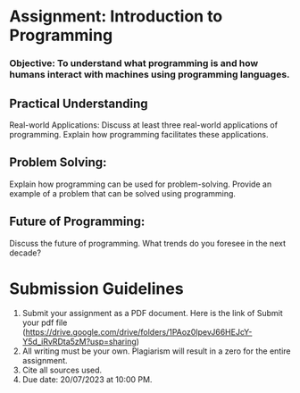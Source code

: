 # Assignment: Introduction to Programming
### Objective: To understand what programming is and how humans interact with machines using programming languages.

## Practical Understanding
Real-world Applications: Discuss at least three real-world applications of programming. Explain how programming facilitates these applications.

## Problem Solving: 
Explain how programming can be used for problem-solving. Provide an example of a problem that can be solved using programming.

## Future of Programming: 
Discuss the future of programming. What trends do you foresee in the next decade?

# Submission Guidelines
1. Submit your assignment as a PDF document. Here is the link of Submit your pdf file (https://drive.google.com/drive/folders/1PAoz0IpevJ66HEJcY-Y5d_iRvRDta5zM?usp=sharing)
2. All writing must be your own. Plagiarism will result in a zero for the entire assignment.
3. Cite all sources used.
4. Due date: 20/07/2023 at 10:00 PM.

